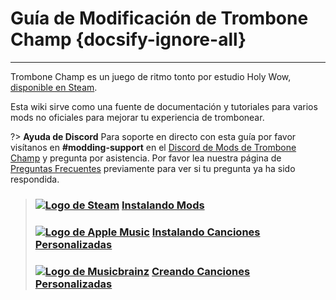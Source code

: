 # Guía de Modificación de Trombone Champ {docsify-ignore-all}
---
Trombone Champ es un juego de ritmo tonto por estudio Holy Wow, [disponible en Steam](https://store.steampowered.com/app/1059990/Trombone_Champ/).

Esta wiki sirve como una fuente de documentación y tutoriales para varios mods no oficiales para mejorar tu experiencia de trombonear.

?> **Ayuda de Discord** Para soporte en directo con esta guía por favor visítanos en **#modding-support** en el [Discord de Mods de Trombone Champ](https://discord.gg/KVzKRsbetJ) y pregunta por asistencia. Por favor lea nuestra página de [Preguntas Frecuentes](faq) previamente para ver si tu pregunta ya ha sido respondida.

> ### [![Logo de Steam](https://icongr.am/simple/steam.svg?color=A9A9A9&size=18.72)](pc-guide)&nbsp;[**Instalando Mods**](installing-mods)
> 
> ### [![Logo de Apple Music](https://icongr.am/simple/applemusic.svg?color=A9A9A9&size=18.72)](pc-guide)&nbsp;[**Instalando Canciones Personalizadas**](installing-songs)
> 
> ### [![Logo de Musicbrainz](https://icongr.am/simple/musicbrainz.svg?color=A9A9A9&size=18.72)](pc-guide)&nbsp;[**Creando Canciones Personalizadas**](creating-charts)
> 
><!-- > ### \[![Steam Logo\](https://icongr.am/simple/steam.svg?color=A9A9A9&size=18.72)](pc-guide)&nbsp;\[**Creating Mods**\](pc-guide) -->